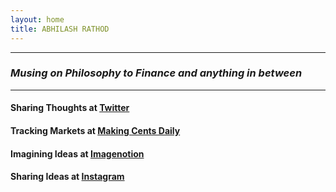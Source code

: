 ```yaml
---
layout: home
title: ABHILASH RATHOD
---
```

---
### *Musing on Philosophy to Finance and anything in between*

---

#### Sharing Thoughts at [Twitter](https://twitter.com/home)

#### Tracking Markets at [Making Cents Daily](https://makingcentsdaily.substack.com/)

#### Imagining Ideas at [Imagenotion](https://imagenotion.substack.com/)

#### Sharing Ideas at [Instagram](https://imagenotion.substack.com/)

